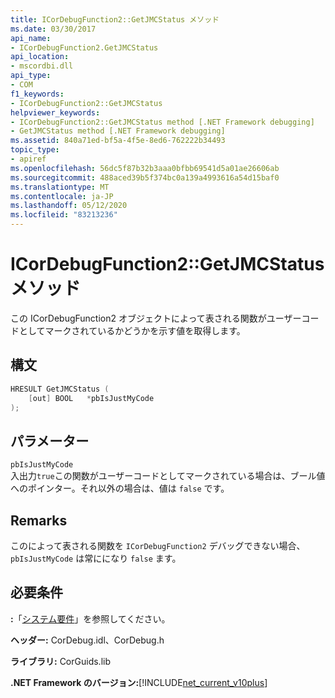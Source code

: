 ```yaml
---
title: ICorDebugFunction2::GetJMCStatus メソッド
ms.date: 03/30/2017
api_name:
- ICorDebugFunction2.GetJMCStatus
api_location:
- mscordbi.dll
api_type:
- COM
f1_keywords:
- ICorDebugFunction2::GetJMCStatus
helpviewer_keywords:
- ICorDebugFunction2::GetJMCStatus method [.NET Framework debugging]
- GetJMCStatus method [.NET Framework debugging]
ms.assetid: 840a71ed-bf5a-4f5e-8ed6-762222b34493
topic_type:
- apiref
ms.openlocfilehash: 56dc5f87b32b3aaa0bfbb69541d5a01ae26606ab
ms.sourcegitcommit: 488aced39b5f374bc0a139a4993616a54d15baf0
ms.translationtype: MT
ms.contentlocale: ja-JP
ms.lasthandoff: 05/12/2020
ms.locfileid: "83213236"
---
```

# <a name="icordebugfunction2getjmcstatus-method"></a>ICorDebugFunction2::GetJMCStatus メソッド
この ICorDebugFunction2 オブジェクトによって表される関数がユーザーコードとしてマークされているかどうかを示す値を取得します。  
  
## <a name="syntax"></a>構文  
  
```cpp  
HRESULT GetJMCStatus (  
    [out] BOOL   *pbIsJustMyCode  
);  
```  
  
## <a name="parameters"></a>パラメーター  
 `pbIsJustMyCode`  
 入出力`true`この関数がユーザーコードとしてマークされている場合は、ブール値へのポインター。それ以外の場合は、値は `false` です。  
  
## <a name="remarks"></a>Remarks  
 このによって表される関数を `ICorDebugFunction2` デバッグできない場合、 `pbIsJustMyCode` は常にになり `false` ます。  
  
## <a name="requirements"></a>必要条件  
 **:**「[システム要件](../../get-started/system-requirements.md)」を参照してください。  
  
 **ヘッダー:** CorDebug.idl、CorDebug.h  
  
 **ライブラリ:** CorGuids.lib  
  
 **.NET Framework のバージョン:**[!INCLUDE[net_current_v10plus](../../../../includes/net-current-v10plus-md.md)]
